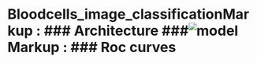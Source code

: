 # Bloodcells_image_classificationMarkup :  ### Architecture ###![model](https://github.com/sudhar08/Bloodcells_image_classification/assets/99385366/1cf7ce33-ba35-46c4-b5b0-4f59b07e1236)Markup :  ### Roc curves ###
